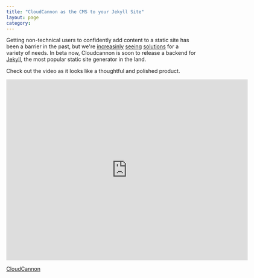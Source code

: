 ```yaml
---
title: "CloudCannon as the CMS to your Jekyll Site"
layout: page
category:
---
```

Getting non-technical users to confidently add content to a static site has been a barrier in the past, but we're [increasinly](https://blog.prismic.io/U3TAFgEAAC8AwopU/bakedjs-integrate-content-management-into-a-static-website-generator-using-javascript) [seeing](http://www.siteleaf.com/) [solutions](http://www.webhook.com/) for a variety of needs. In beta now, Cloudcannon is soon to release a backend for [Jekyll](http://jekyllrb.com/), the most popular static site generator in the land. 

Check out the video as it looks like a thoughtful and polished product.   

<iframe width="640" height="480" src="https://www.youtube.com/embed/Fjd0V_pET5E" frameborder="0" allowfullscreen></iframe>

[CloudCannon](http://cloudcannon.com/)

